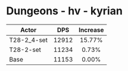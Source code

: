# Dungeons - hv - kyrian
| Actor | DPS | Increase |
|---|:---:|:---:|
|T28-2_4-set|12912|15.77%|
|T28-2-set|11234|0.73%|
|Base|11153|0.00%|
